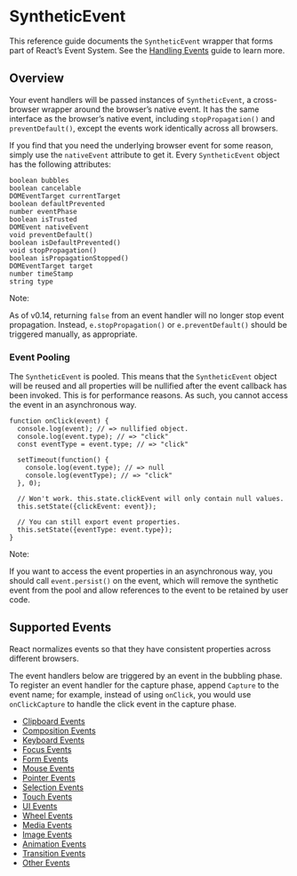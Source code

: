 # SyntheticEvent

This reference guide documents the  `SyntheticEvent`  wrapper that forms part of React’s Event System. See the  [Handling Events](https://reactjs.org/docs/handling-events.html)  guide to learn more.

## Overview

Your event handlers will be passed instances of  `SyntheticEvent`, a cross-browser wrapper around the browser’s native event. It has the same interface as the browser’s native event, including  `stopPropagation()`  and  `preventDefault()`, except the events work identically across all browsers.

If you find that you need the underlying browser event for some reason, simply use the  `nativeEvent`  attribute to get it. Every  `SyntheticEvent`  object has the following attributes:

```
boolean bubbles
boolean cancelable
DOMEventTarget currentTarget
boolean defaultPrevented
number eventPhase
boolean isTrusted
DOMEvent nativeEvent
void preventDefault()
boolean isDefaultPrevented()
void stopPropagation()
boolean isPropagationStopped()
DOMEventTarget target
number timeStamp
string type
```


Note:

As of v0.14, returning  `false`  from an event handler will no longer stop event propagation. Instead,  `e.stopPropagation()`  or  `e.preventDefault()`  should be triggered manually, as appropriate.



### Event Pooling

The  `SyntheticEvent`  is pooled. This means that the  `SyntheticEvent`  object will be reused and all properties will be nullified after the event callback has been invoked. This is for performance reasons. As such, you cannot access the event in an asynchronous way.

```
function onClick(event) {
  console.log(event); // => nullified object.
  console.log(event.type); // => "click"
  const eventType = event.type; // => "click"

  setTimeout(function() {
    console.log(event.type); // => null
    console.log(eventType); // => "click"
  }, 0);

  // Won't work. this.state.clickEvent will only contain null values.
  this.setState({clickEvent: event});

  // You can still export event properties.
  this.setState({eventType: event.type});
}
```


Note:

If you want to access the event properties in an asynchronous way, you should call  `event.persist()`  on the event, which will remove the synthetic event from the pool and allow references to the event to be retained by user code.

## Supported Events

React normalizes events so that they have consistent properties across different browsers.

The event handlers below are triggered by an event in the bubbling phase. To register an event handler for the capture phase, append  `Capture`  to the event name; for example, instead of using  `onClick`, you would use  `onClickCapture`  to handle the click event in the capture phase.

-   [Clipboard Events](https://reactjs.org/docs/events.html#clipboard-events)
-   [Composition Events](https://reactjs.org/docs/events.html#composition-events)
-   [Keyboard Events](https://reactjs.org/docs/events.html#keyboard-events)
-   [Focus Events](https://reactjs.org/docs/events.html#focus-events)
-   [Form Events](https://reactjs.org/docs/events.html#form-events)
-   [Mouse Events](https://reactjs.org/docs/events.html#mouse-events)
-   [Pointer Events](https://reactjs.org/docs/events.html#pointer-events)
-   [Selection Events](https://reactjs.org/docs/events.html#selection-events)
-   [Touch Events](https://reactjs.org/docs/events.html#touch-events)
-   [UI Events](https://reactjs.org/docs/events.html#ui-events)
-   [Wheel Events](https://reactjs.org/docs/events.html#wheel-events)
-   [Media Events](https://reactjs.org/docs/events.html#media-events)
-   [Image Events](https://reactjs.org/docs/events.html#image-events)
-   [Animation Events](https://reactjs.org/docs/events.html#animation-events)
-   [Transition Events](https://reactjs.org/docs/events.html#transition-events)
-   [Other Events](https://reactjs.org/docs/events.html#other-events)
